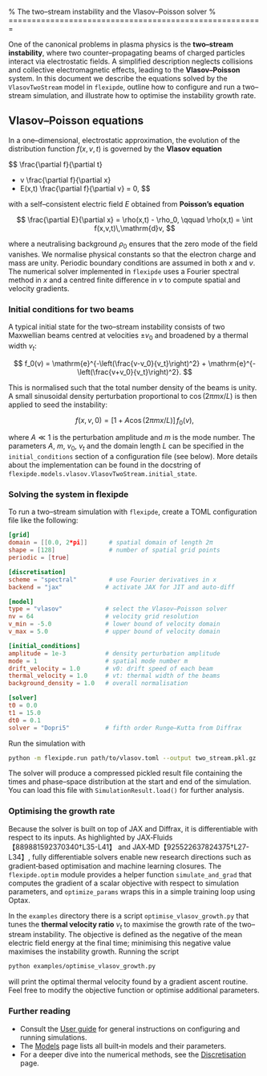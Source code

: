% The two–stream instability and the Vlasov–Poisson solver
% =======================================================

One of the canonical problems in plasma physics is the **two–stream instability**,
where two counter–propagating beams of charged particles interact via
electrostatic fields.  A simplified description neglects collisions and
collective electromagnetic effects, leading to the **Vlasov–Poisson**
system.  In this document we describe the equations solved by the
``VlasovTwoStream`` model in ``flexipde``, outline how to configure and
run a two–stream simulation, and illustrate how to optimise the
instability growth rate.

## Vlasov–Poisson equations

In a one–dimensional, electrostatic approximation, the evolution of the
distribution function $f(x,v,t)$ is governed by the **Vlasov equation**

$$
\frac{\partial f}{\partial t}
  + v \frac{\partial f}{\partial x}
  + E(x,t) \frac{\partial f}{\partial v}
 = 0,
$$

with a self–consistent electric field $E$ obtained from **Poisson’s
equation**

$$
\frac{\partial E}{\partial x} = \rho(x,t) - \rho_0,
\qquad \rho(x,t) = \int f(x,v,t)\,\mathrm{d}v,
$$

where a neutralising background $\rho_0$ ensures that the zero mode of
the field vanishes.  We normalise physical constants so that the
electron charge and mass are unity.  Periodic boundary conditions are
assumed in both $x$ and $v$.  The numerical solver implemented in
``flexipde`` uses a Fourier spectral method in $x$ and a centred
finite difference in $v$ to compute spatial and velocity gradients.

### Initial conditions for two beams

A typical initial state for the two–stream instability consists of two
Maxwellian beams centred at velocities $\pm v_0$ and broadened by a
thermal width $v_t$:

$$
f_0(v) = \mathrm{e}^{-\left(\frac{v-v_0}{v_t}\right)^2}
         + \mathrm{e}^{-\left(\frac{v+v_0}{v_t}\right)^2}.
$$

This is normalised such that the total number density of the beams is
unity.  A small sinusoidal density perturbation proportional to
$\cos(2\pi m x / L)$ is then applied to seed the instability:

$$
f(x,v,0) = [1 + A \cos(2\pi m x/L)]\, f_0(v),
$$

where $A \ll 1$ is the perturbation amplitude and $m$ is the mode
number.  The parameters $A$, $m$, $v_0$, $v_t$ and the domain length
$L$ can be specified in the `initial_conditions` section of a
configuration file (see below).  More details about the implementation
can be found in the docstring of
``flexipde.models.vlasov.VlasovTwoStream.initial_state``.

### Solving the system in flexipde

To run a two–stream simulation with ``flexipde``, create a TOML
configuration file like the following:

```toml
[grid]
domain = [[0.0, 2*pi]]      # spatial domain of length 2π
shape = [128]               # number of spatial grid points
periodic = [true]

[discretisation]
scheme = "spectral"         # use Fourier derivatives in x
backend = "jax"            # activate JAX for JIT and auto‑diff

[model]
type = "vlasov"            # select the Vlasov–Poisson solver
nv = 64                    # velocity grid resolution
v_min = -5.0               # lower bound of velocity domain
v_max = 5.0                # upper bound of velocity domain

[initial_conditions]
amplitude = 1e-3           # density perturbation amplitude
mode = 1                   # spatial mode number m
drift_velocity = 1.0       # v0: drift speed of each beam
thermal_velocity = 1.0     # vt: thermal width of the beams
background_density = 1.0   # overall normalisation

[solver]
t0 = 0.0
t1 = 15.0
dt0 = 0.1
solver = "Dopri5"          # fifth order Runge–Kutta from Diffrax
```

Run the simulation with

```bash
python -m flexipde.run path/to/vlasov.toml --output two_stream.pkl.gz
```

The solver will produce a compressed pickled result file containing the
times and phase–space distribution at the start and end of the
simulation.  You can load this file with
``SimulationResult.load()`` for further analysis.

### Optimising the growth rate

Because the solver is built on top of JAX and Diffrax, it is
differentiable with respect to its inputs.  As highlighted by
JAX‑Fluids【889881592370340†L35-L41】 and JAX‑MD【925522637824375†L27-L34】, fully
differentiable solvers enable new research directions such as
gradient‑based optimisation and machine learning closures.  The
``flexipde.optim`` module provides a helper function
``simulate_and_grad`` that computes the gradient of a scalar
objective with respect to simulation parameters, and
``optimize_params`` wraps this in a simple training loop using
Optax.

In the ``examples`` directory there is a script
``optimise_vlasov_growth.py`` that tunes the **thermal velocity
ratio** $v_t$ to maximise the growth rate of the two–stream
instability.  The objective is defined as the negative of the mean
electric field energy at the final time; minimising this negative
value maximises the instability growth.  Running the script

```bash
python examples/optimise_vlasov_growth.py
```

will print the optimal thermal velocity found by a gradient ascent
routine.  Feel free to modify the objective function or optimise
additional parameters.

### Further reading

* Consult the [User guide](user_guide.md) for general instructions on
  configuring and running simulations.
* The [Models](models.md) page lists all built‑in models and their
  parameters.
* For a deeper dive into the numerical methods, see the
  [Discretisation](discretization.md) page.